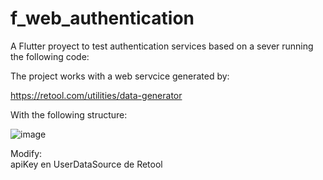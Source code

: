 # f_web_authentication

A Flutter proyect to test authentication services based on a sever running the following code:

The project  works with a web servcice generated by:

https://retool.com/utilities/data-generator

With the following structure:

![image](https://github.com/augustosalazar/f_web_authentication/assets/4458129/18254697-8d2d-412a-b7b8-a84564e2eaa4)   

Modify:   
apiKey en UserDataSource de Retool   



